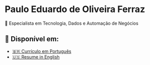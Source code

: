 # Paulo Eduardo de Oliveira Ferraz

🎯 Especialista em Tecnologia, Dados e Automação de Negócios

## 📄 Disponível em:
- [🇧🇷 Currículo em Português](./pt/Curriculo.md)
- [🇺🇸 Resume in English](./en/Resume.md)
